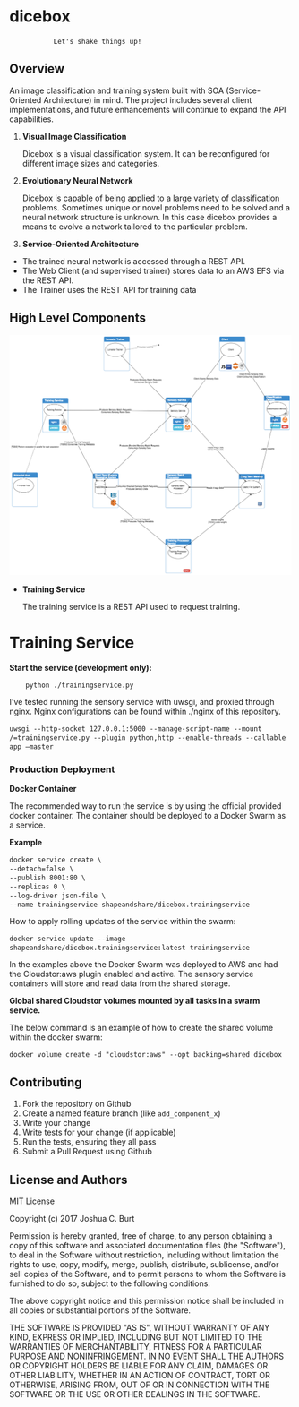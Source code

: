 # dicebox
               Let's shake things up!

Overview
--------
An image classification and training system built with SOA (Service-Oriented Architecture) in mind.  The project includes several client implementations, and future enhancements will continue to expand the API capabilities.

1. **Visual Image Classification**

    Dicebox is a visual classification system.  It can be reconfigured for different image sizes and categories.

2. **Evolutionary Neural Network**

    Dicebox is capable of being applied to a large variety of classification problems.  Sometimes unique or novel problems need to be solved and a neural network structure is unknown.  In this case dicebox provides a means to evolve a network tailored to the particular problem.

3. **Service-Oriented Architecture**
   
*   The trained neural network is accessed through a REST API.  
*   The Web Client (and supervised trainer) stores data to an AWS EFS via the REST API.
*   The Trainer uses the REST API for training data



High Level Components
---------------------

![Dicebox Services Diagram](https://github.com/shapeandshare/dicebox/raw/master/assets/Dicebox%20Services%20Diagram.090217.png)

* **Training Service**

    The training service is a REST API used to request training.



Training Service
===============

**Start the service (development only):**
```
    python ./trainingservice.py
```

I've tested running the sensory service with uwsgi, and proxied through nginx.  Nginx configurations can be found within ./nginx of this repository.
```
uwsgi --http-socket 127.0.0.1:5000 --manage-script-name --mount /=trainingservice.py --plugin python,http --enable-threads --callable app —master
```

### Production Deployment

**Docker Container**

The recommended way to run the service is by using the official provided docker container.
The container should be deployed to a Docker Swarm as a service.

**Example**
```
docker service create \
--detach=false \
--publish 8001:80 \
--replicas 0 \
--log-driver json-file \
--name trainingservice shapeandshare/dicebox.trainingservice
```

How to apply rolling updates of the service within the swarm:
```
docker service update --image shapeandshare/dicebox.trainingservice:latest trainingservice
```

In the examples above the Docker Swarm was deployed to AWS and had the Cloudstor:aws plugin enabled and active.
The sensory service containers will store and read data from the shared storage.

**Global shared Cloudstor volumes mounted by all tasks in a swarm service.**

The below command is an example of how to create the shared volume within the docker swarm:
```
docker volume create -d "cloudstor:aws" --opt backing=shared dicebox
```


Contributing
------------
1. Fork the repository on Github
2. Create a named feature branch (like `add_component_x`)
3. Write your change
4. Write tests for your change (if applicable)
5. Run the tests, ensuring they all pass
6. Submit a Pull Request using Github

License and Authors
-------------------
MIT License

Copyright (c) 2017 Joshua C. Burt

Permission is hereby granted, free of charge, to any person obtaining a copy
of this software and associated documentation files (the "Software"), to deal
in the Software without restriction, including without limitation the rights
to use, copy, modify, merge, publish, distribute, sublicense, and/or sell
copies of the Software, and to permit persons to whom the Software is
furnished to do so, subject to the following conditions:

The above copyright notice and this permission notice shall be included in all
copies or substantial portions of the Software.

THE SOFTWARE IS PROVIDED "AS IS", WITHOUT WARRANTY OF ANY KIND, EXPRESS OR
IMPLIED, INCLUDING BUT NOT LIMITED TO THE WARRANTIES OF MERCHANTABILITY,
FITNESS FOR A PARTICULAR PURPOSE AND NONINFRINGEMENT. IN NO EVENT SHALL THE
AUTHORS OR COPYRIGHT HOLDERS BE LIABLE FOR ANY CLAIM, DAMAGES OR OTHER
LIABILITY, WHETHER IN AN ACTION OF CONTRACT, TORT OR OTHERWISE, ARISING FROM,
OUT OF OR IN CONNECTION WITH THE SOFTWARE OR THE USE OR OTHER DEALINGS IN THE
SOFTWARE.